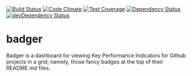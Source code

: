 [![Build Status](https://travis-ci.org/atsid/badger.svg?branch=master)](https://travis-ci.org/atsid/badger)
[![Code Climate](https://codeclimate.com/github/atsid/badger/badges/gpa.svg)](https://codeclimate.com/github/atsid/badger)
[![Test Coverage](https://codeclimate.com/github/atsid/badger/badges/coverage.svg)](https://codeclimate.com/github/atsid/badger/coverage)
[![Dependency Status](https://david-dm.org/atsid/badger.svg)](https://david-dm.org/atsid/badger)
[![devDependency Status](https://david-dm.org/atsid/badger/dev-status.svg)](https://david-dm.org/atsid/badger#info=devDependencies)

# badger

Badger is a dashboard for viewing Key Performance Indicators for Github projects in a grid; namely, those fancy badges at the top of their README.md files.
